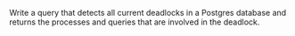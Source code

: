 Write a query that detects all current deadlocks in a Postgres database and returns the processes and queries that are involved in the deadlock.
